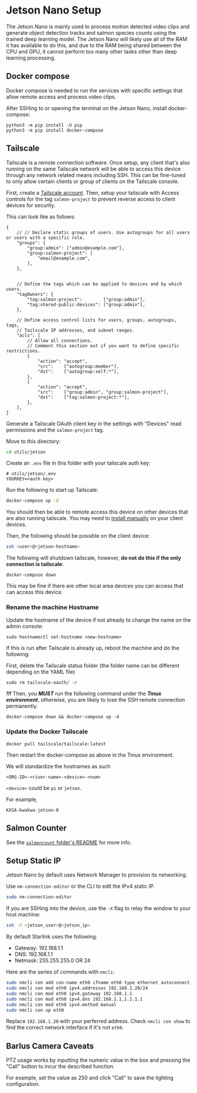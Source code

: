 # Jetson Nano Setup

The Jetson Nano is mainly used to process motion detected video clips and
generate object detection tracks and salmon species counts using the trained
deep learning model. The Jetson Nano will likely use all of the RAM it has
available to do this, and due to the RAM being shared between the CPU and GPU,
it cannot perform too many other tasks other than deep learning processing.

## Docker compose

Docker compose is needed to run the services with specific settings that allow
remote access and process video clips.

After SSHing to or opening the terminal on the Jetson Nano, install
docker-compose:

```
python3 -m pip install -U pip
python3 -m pip install docker-compose
```

## Tailscale

Tailscale is a remote connection software. Once setup, any client that's also
running on the same Tailscale network will be able to access this device
through any network related means including SSH. This can be fine-tuned to only
allow certain clients or group of clients on the Tailscale console.

First, create a [Tailscale account](https://tailscale.com/). Then, setup your
tailscale with Access controls for the tag `salmon-project` to prevent reverse
access to client devices for security.

This can look like as follows:

```
{
    // // Declare static groups of users. Use autogroups for all users or users with a specific role.
	"groups": {
        "group:admin": ["admin@example.com"],
		"group:salmon-project": [
            "email@example.com",
		],
	},

    
	// Define the tags which can be applied to devices and by which users.
	"tagOwners": {
		"tag:salmon-project":        ["group:admin"],
		"tag:shared-public-devices": ["group:admin"],
	},

	// Define access control lists for users, groups, autogroups, tags,
	// Tailscale IP addresses, and subnet ranges.
    "acls": [
		// Allow all connections.
		// Comment this section out if you want to define specific restrictions.
		{
			"action": "accept",
			"src":    ["autogroup:member"],
			"dst":    ["autogroup:self:*"],
		},
		{
			"action": "accept",
			"src":    ["group:admin", "group:salmon-project"],
			"dst":    ["tag:salmon-project:*"],
		},
	],
}
```

Generate a Tailscale OAuth client key in the settings with "Devices" read permissions
and the `salmon-project` tag.

Move to this directory:
```bash
cd utils/jetson
```

Create an `.env` file in this folder with your tailscale auth key:

```
# utils/jetson/.env
YOURKEY=<auth key>
```

Run the following to start up Tailscale:
```bash
docker-compose up -d
```

You should then be able to remote access this device on other devices that are
also running tailscale. You may need to [install
manually](https://tailscale.com/download) on your client devices.

Then, the following should be possible on the client device:
```bash
ssh <user>@<jetson-hostname>
```

The following will shutdown tailscale, however, **do not do this if the only
connection is tailscale**:

```
docker-compose down
```

This may be fine if there are other local area devices you can access that can
access this device.

### Rename the machine Hostname

Update the hostname of the device if not already to change the name on the admin console:
```
sudo hostnamectl set-hostname <new-hostname>
```
If this is run after Tailscale is already up, reboot the machine and do the following:

First, delete the Tailscale status folder (the folder name can be different depending on the YAML file)
```
sudo rm tailscale-oauth/ -r
```
***!!!*** Then, you ***MUST*** run the following command under the ***Tmux environment***, otherwise, you are likely to lose the SSH remote connection permanently.
```
docker-compose down && docker-compose up -d
```

### Update the Docker Tailscale
```
docker pull tailscale/tailscale:latest
```
Then restart the docker-compose as above in the Tmux environment. 

We will standardize the hostnames as such
```
<ORG-ID>-<river-name>-<device>-<num>
```
`<device>` could be `pi` or `jetson`.

For example,
```
KXSA-kwakwa-jetson-0
```

## Salmon Counter

See the [`salmoncount` folder's README](salmoncount) for more info.

## Setup Static IP

Jetson Nano by default uses Network Manager to provision its networking.

Use `nm-connection-editor` or the CLI to edit the IPv4 static IP.

```bash
sudo nm-connection-editor
```

If you are SSHing into the device, use the `-X` flag to relay the window
to your host machine:

```bash
ssh -X <jetson_user>@<jetson_ip>
```

By default Starlink uses the following:
* Gateway: 192.168.1.1
* DNS: 192.168.1.1
* Netmask: 255.255.255.0 OR 24

Here are the series of commands with `nmcli`:
```bash
sudo nmcli con add con-name eth0 ifname eth0 type ethernet autoconnect yes
sudo nmcli con mod eth0 ipv4.addresses 192.168.1.20/24
sudo nmcli con mod eth0 ipv4.gateway 192.168.1.1
sudo nmcli con mod eth0 ipv4.dns 192.168.1.1,1.1.1.1
sudo nmcli con mod eth0 ipv4.method manual
sudo nmcli con up eth0
```
Replace `192.168.1.20` with your perferred address.
Check `nmcli con show` to find the correct network interface if it's not `eth0`.

## Barlus Camera Caveats

PTZ usage works by inputting the numeric value in the box and pressing the "Call" button to incur the
described function.

For example, set the value as 250 and click "Call" to save the lighting configuration.
